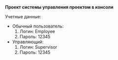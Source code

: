**Проект системы управления проектом в консоли**

Учетные данные:
- Обычный пользователь:
  1) Логин: Employee
  2) Пароль: 12345
- Управляющий:
  1) Логин: Supervisor
  2) Пароль: 12345